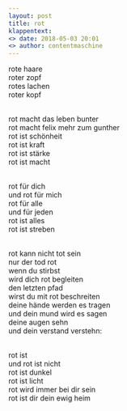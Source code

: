 ```yaml
---
layout: post
title: rot
klappentext: 
<> date: 2018-05-03 20:01
<> author: contentmaschine
---
```


rote haare <br>
roter zopf <br>
rotes lachen <br>
roter kopf <br> <br>

rot macht das leben bunter <br>
rot macht felix mehr zum gunther <br>
rot ist schönheit <br>
rot ist kraft <br>
rot ist stärke  <br>
rot ist macht <br> <br>

rot für dich <br>
und rot für mich <br>
rot für alle <br>
und für jeden <br>
rot ist alles <br>
rot ist streben <br> <br>

rot kann nicht tot sein <br>
nur der tod rot <br>
wenn du stirbst <br>
wird dich rot begleiten <br>
den letzten pfad <br>
wirst du mit rot beschreiten <br>
deine hände werden es tragen <br>
und dein mund wird es sagen <br>
deine augen sehn <br>
und dein verstand verstehn: <br> <br>

rot ist <br>
und rot ist nicht <br>
rot ist dunkel <br>
rot ist licht <br>
rot wird immer bei dir sein <br>
rot ist dir dein ewig heim <br> <br>
